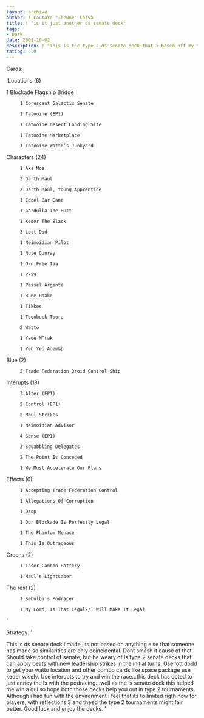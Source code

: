 ```yaml
---
layout: archive
author: ! Lautaro "TheOne" Leiva
title: ! "is it just another ds senate deck"
tags:
- Dark
date: 2001-10-02
description: ! "This is the type 2 ds senate deck that i based off my type 1.  Type 2 is pretty limited so nuff said here."
rating: 4.0
---
```

Cards: 

'Locations (6)

1 Blockade Flagship Bridge  

         1 Coruscant Galactic Senate  

         1 Tatooine (EP1)  

         1 Tatooine Desert Landing Site  

         1 Tatooine Marketplace  

         1 Tatooine Watto’s Junkyard  

Characters (24)

         1 Aks Moe  

         3 Darth Maul  

         2 Darth Maul, Young Apprentice  

         1 Edcel Bar Gane  

         1 Gardulla The Hutt  

         1 Keder The Black  

         3 Lott Dod  

         1 Neimoidian Pilot 

         1 Nute Gunray  

         1 Orn Free Taa  

         1 P-59  

         1 Passel Argente  

         1 Rune Haako  

         1 Tikkes  

         1 Toonbuck Toora  

         2 Watto  

         1 Yade M’rak  

         1 Yeb Yeb Adem&þ  

Blue (2)

         2 Trade Federation Droid Control Ship  

Interupts (18)

         3 Alter (EP1) 

         2 Control (EP1) 

         2 Maul Strikes 

         1 Neimoidian Advisor  

         4 Sense (EP1) 

         3 Squabbling Delegates  

         2 The Point Is Conceded  

         1 We Must Accelerate Our Plans  

Effects (6)

         1 Accepting Trade Federation Control  

         1 Allegations Of Corruption  

         1 Drop  

         1 Our Blockade Is Perfectly Legal  

         1 The Phantom Menace  

         1 This Is Outrageous  

Greens (2)

         1 Laser Cannon Battery 

         1 Maul’s Lightsaber  

The rest (2)

         1 Sebulba’s Podracer  

         1 My Lord, Is That Legal?/I Will Make It Legal 

'

Strategy: '

This is ds senate deck i made, its not based on anything else that someone has made so similarities are only coincidental.  Dont smash it cause of that.  Should take control of senate, but be weary of ls type 2 senate decks that can apply beats with new leadership strikes in the initial turns. Use lott dodd to get your watto location and other combo cards like space package use keder wisely.  Use interupts to try and win the race...this deck has opted to just annoy the ls with the podracing...well as the ls senate deck this helped me win a qui so hope both those decks help you out in type 2 tournaments.  Although i had fun with the environment i feel that its to limited rigth now for players, with reflections 3 and theed the type 2 tournaments might fair better.  Good luck and enjoy the decks. '